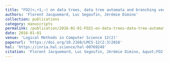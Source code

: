 ```yaml
---
title: "FO2(<,+1,~) on data trees, data tree automata and branching vector addition systems"
authors: 'Florent Jacquemard, Luc Segoufin, Jérémie Dimino'
collection: publications
category: manuscripts
permalink: /publication/2016-01-01-FO21-on-data-trees-data-tree-automata-and-branching-vector-addition-systems
date: 2016-01-01
venue: 'Logical Methods in Computer Science 12(2)'
paperurl: 'https://doi.org/10.2168/LMCS-12(2:3)2016'
hal: 'https://inria.hal.science/hal-00769249'
citation: 'Florent Jacquemard, Luc Segoufin, Jérémie Dimino, &quot;FO2(<,+1,~) on data trees, data tree automata and branching vector addition systems&quot; Logical Methods in Computer Science 12(2), 2016.'
---
```

